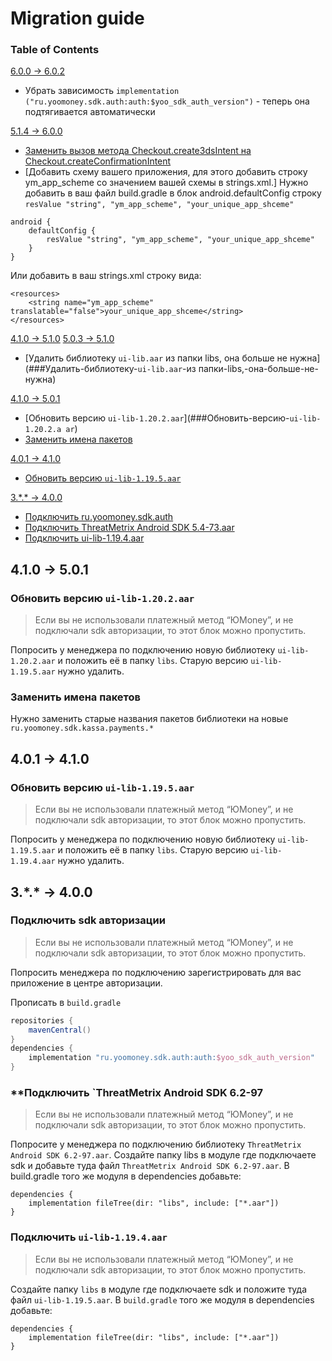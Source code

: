 # Migration guide

### Table of Contents
[6.0.0 -> 6.0.2](##6---6)
- Убрать зависимость `implementation ("ru.yoomoney.sdk.auth:auth:$yoo_sdk_auth_version")` - теперь она подтягивается автоматически

[5.1.4 -> 6.0.0](##5---6)
- [Заменить вызов метода Checkout.create3dsIntent на Checkout.createConfirmationIntent](###Заменить-вызов-метода-Checkout.create3dsIntent-на-Checkout.createConfirmationIntent)
- [Добавить схему вашего приложения, для этого добавить строку ym_app_scheme со значением вашей схемы в strings.xml.]
Нужно добавить в ваш файл build.gradle в блок android.defaultConfig строку `resValue "string", "ym_app_scheme", "your_unique_app_shceme"`
```
android {
    defaultConfig {
        resValue "string", "ym_app_scheme", "your_unique_app_shceme"
    }
}
```
Или добавить в ваш strings.xml строку вида:
```
<resources>
    <string name="ym_app_scheme" translatable="false">your_unique_app_shceme</string>
</resources>
```

[4.1.0 -> 5.1.0](##4---5)
[5.0.3 -> 5.1.0](##5---5)
- [Удалить библиотеку `ui-lib.aar` из папки libs, она больше не нужна](###Удалить-библиотеку-`ui-lib.aar`-из папки-libs,-она-больше-не-нужна)

[4.1.0 -> 5.0.1](##4---5)
- [Обновить версию `ui-lib-1.20.2.aar`](###Обновить-версию-`ui-lib-1.20.2.a ar`)
- [Заменить имена пакетов](###заменить-имена-пакетов)

[4.0.1 -> 4.1.0](##4---4)
- [Обновить версию `ui-lib-1.19.5.aar`](###Обновить-версию-`ui-lib-1.19.5.aar`)

[3.\*.\* -> 4.0.0](##3---4)
- [Подключить ru.yoomoney.sdk.auth](###Подключить-sdk-авторизации)
- [Подключить ThreatMetrix Android SDK 5.4-73.aar](###Подключить-ThreatMetrix-Android-SDK-`5.4-73.aar`)
- [Подключить ui-lib-1.19.4.aar](###Подключить-`ui-lib-1.19.4.aar`)

## 4.1.0 -> 5.0.1
### Обновить версию `ui-lib-1.20.2.aar`
> Если вы не использовали платежный метод “ЮMoney”, и не подключали sdk авторизации, то этот блок можно пропустить.

Попросить у менеджера по подключению новую библиотеку `ui-lib-1.20.2.aar` и положить её в папку `libs`. Старую версию `ui-lib-1.19.5.aar` нужно удалить.

### Заменить имена пакетов
Нужно заменить старые названия пакетов библиотеки на новые `ru.yoomoney.sdk.kassa.payments.*`

## 4.0.1 -> 4.1.0

### Обновить версию `ui-lib-1.19.5.aar`

> Если вы не использовали платежный метод “ЮMoney”, и не подключали sdk авторизации, то этот блок можно пропустить.

Попросить у менеджера по подключению новую библиотеку `ui-lib-1.19.5.aar` и положить её в папку `libs`. Старую версию `ui-lib-1.19.4.aar` нужно удалить.

## 3.\*.\* -> 4.0.0

### Подключить sdk авторизации

> Если вы не использовали платежный метод “ЮMoney”, и не подключали sdk авторизации, то этот блок можно пропустить.

Попросить менеджера по подключению зарегистрировать для вас приложение в центре авторизации.

Прописать в `build.gradle`

```groovy
repositories {
    mavenCentral()
}
dependencies {
    implementation "ru.yoomoney.sdk.auth:auth:$yoo_sdk_auth_version"
}
```

### **Подключить `ThreatMetrix Android SDK 6.2-97
> Если вы не использовали платежный метод “ЮMoney”, и не подключали sdk авторизации, то этот блок можно пропустить.

Попросите у менеджера по подключению библиотеку `ThreatMetrix Android SDK 6.2-97.aar`. Создайте папку libs в модуле где подключаете sdk и добавьте туда файл `ThreatMetrix Android SDK 6.2-97.aar`. В build.gradle того же модуля в dependencies добавьте:

```
dependencies {
    implementation fileTree(dir: "libs", include: ["*.aar"])
}

```

### **Подключить `ui-lib-1.19.4.aar`**

> Если вы не использовали платежный метод “ЮMoney”, и не подключали sdk авторизации, то этот блок можно пропустить.

Создайте папку `libs` в модуле где подключаете sdk и положите туда файл `ui-lib-1.19.5.aar`. В `build.gradle` того же модуля в dependencies добавьте:

```
dependencies {
    implementation fileTree(dir: "libs", include: ["*.aar"])
}
```